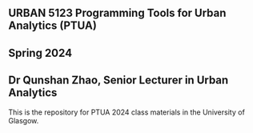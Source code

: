 ## URBAN 5123 Programming Tools for Urban Analytics (PTUA)
## Spring 2024
## Dr Qunshan Zhao, Senior Lecturer in Urban Analytics
This is the repository for PTUA 2024 class materials in the University of Glasgow. 